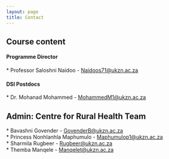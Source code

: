 ```yaml
---
layout: page
title: Contact 
--- 
```


<h2> Course content </h2>

<h4> Programme Director </h4>
* Professor Saloshni Naidoo - <a href="mailto:Naidoos71@ukzn.ac.za">Naidoos71@ukzn.ac.za</a> <br>

<h4> DSI Postdocs </h4>
* Dr. Mohanad Mohammed - <a href="mailto:MohammedM1@ukzn.ac.za">MohammedM1@ukzn.ac.za</a> <br>
<!-- * Dr. Gabriel Kallah-Dagadu - <a href="mailto:KallahDagaduG@ukzn.ac.za">KallahDagaduG@ukzn.ac.za</a> <br> -->


<h2> Admin: Centre for Rural Health Team </h2>
* Bavashni Govender - <a href="mailto:GovenderB@ukzn.ac.za">GovenderB@ukzn.ac.za</a> <br>
* Princess Nonhlanhla Maphumulo - <a href="mailto:Maphumulop1@ukzn.ac.za">Maphumulop1@ukzn.ac.za</a> <br>
* Sharmila Rugbeer - <a href="mailto:Rugbeer@ukzn.ac.za">Rugbeer@ukzn.ac.za</a> <br>
* Themba Manqele - <a href="mailto:Manqelet@ukzn.ac.za">Manqelet@ukzn.ac.za</a> <br>
